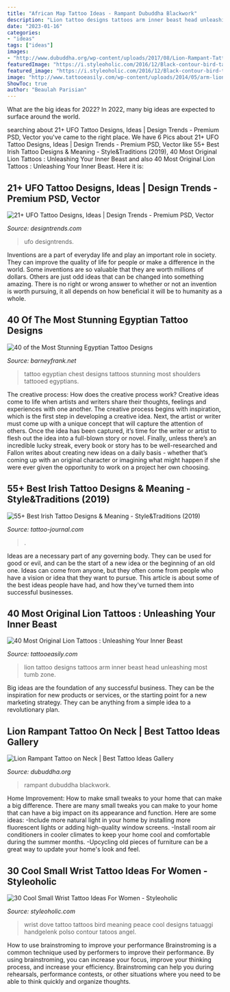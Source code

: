 ```yaml
---
title: "African Map Tattoo Ideas - Rampant Dubuddha Blackwork"
description: "Lion tattoo designs tattoos arm inner beast head unleashing most tumb zone"
date: "2023-01-16"
categories:
- "ideas"
tags: ["ideas"]
images:
- "http://www.dubuddha.org/wp-content/uploads/2017/08/Lion-Rampant-Tattoo-on-Neck-by-Juan-DeGonell.jpg"
featuredImage: "https://i.styleoholic.com/2016/12/Black-contour-bird-tattoo.jpg"
featured_image: "https://i.styleoholic.com/2016/12/Black-contour-bird-tattoo.jpg"
image: "http://www.tattooeasily.com/wp-content/uploads/2014/05/arm-lion-tattoos-designs-new-1-pclayer.jpg"
ShowToc: true
author: "Beaulah Parisian"
---
```



What are the big ideas for 2022?
In 2022, many big ideas are expected to surface around the world.

	

		
searching about 21+ UFO Tattoo Designs, Ideas | Design Trends - Premium PSD, Vector you've came to the right place. We have 6 Pics about 21+ UFO Tattoo Designs, Ideas | Design Trends - Premium PSD, Vector like 55+ Best Irish Tattoo Designs &amp; Meaning - Style&amp;Traditions (2019), 40 Most Original Lion Tattoos : Unleashing Your Inner Beast and also 40 Most Original Lion Tattoos : Unleashing Your Inner Beast. Here it is:
		
    
## 21+ UFO Tattoo Designs, Ideas | Design Trends - Premium PSD, Vector

<img loading=lazy src="https://images.designtrends.com/wp-content/uploads/2016/06/30085117/Dot-Work-Tattoo-on-Arm.jpg" onerror="this.onerror=null;this.src='https://tse4.mm.bing.net/th?id=OIP.iqd9bBSxBUTRbfZYp6SvvwHaHa&amp;pid=15.1';" alt="21+ UFO Tattoo Designs, Ideas | Design Trends - Premium PSD, Vector">

_Source: designtrends.com_

>ufo designtrends. 

	

Inventions are a part of everyday life and play an important role in society. They can improve the quality of life for people or make a difference in the world. Some inventions are so valuable that they are worth millions of dollars. Others are just odd ideas that can be changed into something amazing. There is no right or wrong answer to whether or not an invention is worth pursuing, it all depends on how beneficial it will be to humanity as a whole.

    
## 40 Of The Most Stunning Egyptian Tattoo Designs

<img loading=lazy src="http://www.barneyfrank.net/wp-content/uploads/2014/01/egyptian-tattoo-on-chest-n-shoulders.jpg" onerror="this.onerror=null;this.src='https://tse1.mm.bing.net/th?id=OIP.ua-5M9q6O3zpJFyRtokIrgHaFo&amp;pid=15.1';" alt="40 of the Most Stunning Egyptian Tattoo Designs">

_Source: barneyfrank.net_

>tattoo egyptian chest designs tattoos stunning most shoulders tattooed egyptians. 

	

The creative process: How does the creative process work?
Creative ideas come to life when artists and writers share their thoughts, feelings and experiences with one another. The creative process begins with inspiration, which is the first step in developing a creative idea. Next, the artist or writer must come up with a unique concept that will capture the attention of others. Once the idea has been captured, it’s time for the writer or artist to flesh out the idea into a full-blown story or novel. Finally, unless there’s an incredible lucky streak, every book or story has to be well-researched and Fallon writes about creating new ideas on a daily basis - whether that’s coming up with an original character or imagining what might happen if she were ever given the opportunity to work on a project her own choosing.

    
## 55+ Best Irish Tattoo Designs &amp; Meaning - Style&amp;Traditions (2019)

<img loading=lazy src="https://tattoo-journal.com/wp-content/uploads/2016/12/Irish-Tattoo-45-768x768.jpg" onerror="this.onerror=null;this.src='https://tse3.mm.bing.net/th?id=OIP.dxEKzNRdHwepqYYkxwnEEgHaHa&amp;pid=15.1';" alt="55+ Best Irish Tattoo Designs &amp; Meaning - Style&amp;Traditions (2019)">

_Source: tattoo-journal.com_

>. 

	

Ideas are a necessary part of any governing body. They can be used for good or evil, and can be the start of a new idea or the beginning of an old one. Ideas can come from anyone, but they often come from people who have a vision or idea that they want to pursue. This article is about some of the best ideas people have had, and how they've turned them into successful businesses.

    
## 40 Most Original Lion Tattoos : Unleashing Your Inner Beast

<img loading=lazy src="http://www.tattooeasily.com/wp-content/uploads/2014/05/arm-lion-tattoos-designs-new-1-pclayer.jpg" onerror="this.onerror=null;this.src='https://tse1.mm.bing.net/th?id=OIP.nNNPppEa3eip1TclesfS9AHaLU&amp;pid=15.1';" alt="40 Most Original Lion Tattoos : Unleashing Your Inner Beast">

_Source: tattooeasily.com_

>lion tattoo designs tattoos arm inner beast head unleashing most tumb zone. 

	

Big ideas are the foundation of any successful business. They can be the inspiration for new products or services, or the starting point for a new marketing strategy. They can be anything from a simple idea to a revolutionary plan.

    
## Lion Rampant Tattoo On Neck | Best Tattoo Ideas Gallery

<img loading=lazy src="http://www.dubuddha.org/wp-content/uploads/2017/08/Lion-Rampant-Tattoo-on-Neck-by-Juan-DeGonell.jpg" onerror="this.onerror=null;this.src='https://tse4.mm.bing.net/th?id=OIP.8AbaZNLuyOmmtmgx5KJ0mwHaHa&amp;pid=15.1';" alt="Lion Rampant Tattoo on Neck | Best Tattoo Ideas Gallery">

_Source: dubuddha.org_

>rampant dubuddha blackwork. 

	

Home Improvement: How to make small tweaks to your home that can make a big difference.
There are many small tweaks you can make to your home that can have a big impact on its appearance and function. Here are some ideas: 
-Include more natural light in your home by installing more fluorescent lights or adding high-quality window screens. 
-Install room air conditioners in cooler climates to keep your home cool and comfortable during the summer months. 
-Upcycling old pieces of furniture can be a great way to update your home's look and feel.

    
## 30 Cool Small Wrist Tattoo Ideas For Women - Styleoholic

<img loading=lazy src="https://i.styleoholic.com/2016/12/Black-contour-bird-tattoo.jpg" onerror="this.onerror=null;this.src='https://tse3.mm.bing.net/th?id=OIP.oGgQXOLwgdlq_LxSVTnvtgHaJ4&amp;pid=15.1';" alt="30 Cool Small Wrist Tattoo Ideas For Women - Styleoholic">

_Source: styleoholic.com_

>wrist dove tattoo tattoos bird meaning peace cool designs tatuaggi handgelenk polso contour tatoos angel. 

	

How to use brainstroming to improve your performance
Brainstroming is a common technique used by performers to improve their performance. By using brainstroming, you can increase your focus, improve your thinking process, and increase your efficiency. Brainstroming can help you during rehearsals, performance contests, or other situations where you need to be able to think quickly and organize thoughts.

